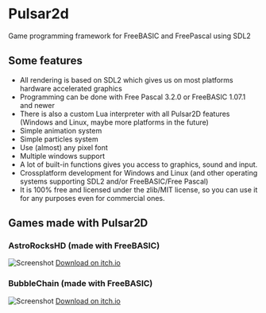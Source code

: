 # Pulsar2d
Game programming framework for FreeBASIC and FreePascal using SDL2

## Some features
- All rendering is based on SDL2 which gives us on most platforms hardware accelerated graphics
- Programming can be done with Free Pascal 3.2.0 or FreeBASIC 1.07.1 and newer
- There is also a custom Lua interpreter with all Pulsar2D features (Windows and Linux, maybe more platforms in the future)
- Simple animation system
- Simple particles system
- Use (almost) any pixel font
- Multiple windows support
- A lot of built-in functions gives you access to graphics, sound and input.
- Crossplatform development for Windows and Linux (and other operating systems supporting SDL2 and/or FreeBASIC/Free Pascal)
- It is 100% free and licensed under the zlib/MIT license, so you can use it for any purposes even for commercial ones.
## Games made with Pulsar2D
### AstroRocksHD (made with FreeBASIC)
![Screenshot](https://img.itch.zone/aW1nLzMwNDYwMzUucG5n/original/5BUWR5.png  "AstroRocksHD")
[Download on itch.io](https://cybermonkey.itch.io/astrorocks-hd) 
### BubbleChain (made with FreeBASIC)
![Screenshot](https://img.itch.zone/aW1nLzMzNzE1MTkucG5n/original/7aWLfS.png  "BubbleChain")
[Download on itch.io](https://cybermonkey.itch.io/bubblechain) 
